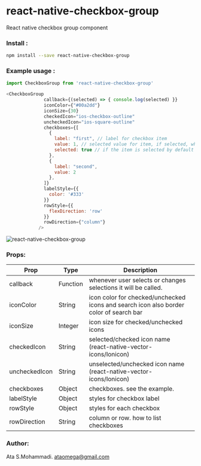 # react-native-checkbox-group
React native checkbox group component

### Install :
```sh
npm install --save react-native-checkbox-group
```
### Example usage :
```javascript
import CheckboxGroup from 'react-native-checkbox-group'

<CheckboxGroup
              callback={(selected) => { console.log(selected) }}
              iconColor={"#00a2dd"}
              iconSize={30}
              checkedIcon="ios-checkbox-outline"
              uncheckedIcon="ios-square-outline"
              checkboxes={[
                {
                  label: "first", // label for checkbox item
                  value: 1, // selected value for item, if selected, what value should be sent?
                  selected: true // if the item is selected by default or not.
                },
                {
                  label: "second",
                  value: 2
                },
              ]}
              labelStyle={{
                color: '#333'
              }}
              rowStyle={{
                flexDirection: 'row'
              }}
              rowDirection={"column"}
            />
```

![react-native-checkbox-group](https://raw.githubusercontent.com/ataomega/react-native-checkbox-group/master/screenshot.png)

### Props:
| Prop | Type | Description |
| ------ | ------ | ------ |
| callback | Function | whenever user selects or changes selections it will be called. |
| iconColor | String | icon color for checked/unchecked icons and search icon also border color of search bar |
| iconSize | Integer | icon size for checked/unchecked icons |
| checkedIcon | String | selected/checked icon name (react-native-vector-icons/Ionicon) |
| uncheckedIcon | String | unselected/unchecked icon name (react-native-vector-icons/Ionicon) |
| checkboxes | Object | checkboxes. see the example. |
| labelStyle | Object | styles for checkbox label |
| rowStyle | Object | styles for each checkbox |
| rowDirection | String | column or row. how to list checkboxes |

### Author:
Ata S.Mohammadi.
ataomega@gmail.com
